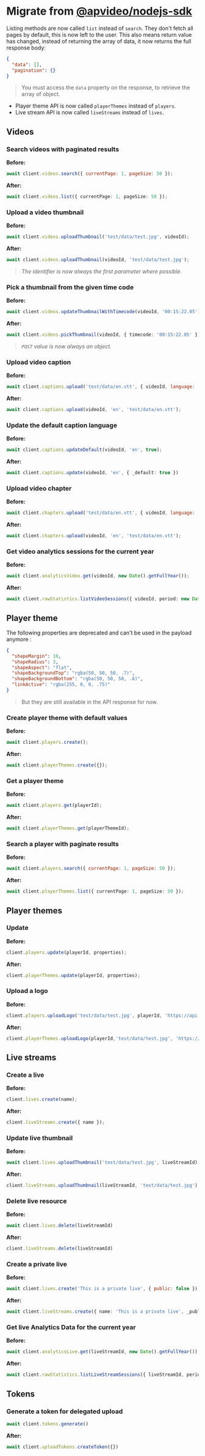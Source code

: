 # Migrate from [@apvideo/nodejs-sdk](https://github.com/apivideo/nodejs-sdk)

Listing methods are now called `list` instead of `search`.
They don't fetch all pages by default, this is now left to the user.
This also means return value has changed, instead of returning the array of data,
it now returns the full response body:
```json
{
  "data": [],
  "pagination": {}
}
```
> You must access the `data` property on the response, to retrieve the array of object.

- Player theme API is now called `playerThemes` instead of `players`.
- Live stream API is now called `liveStreams` instead of `lives`.

## Videos

### Search videos with paginated results
__Before:__
```js
await client.videos.search({ currentPage: 1, pageSize: 50 });
```
__After:__
```ts
await client.videos.list({ currentPage: 1, pageSize: 50 });
```

### Upload a video thumbnail
__Before:__
```js
await client.videos.uploadThumbnail('test/data/test.jpg', videoId);
```
__After:__
```ts
await client.videos.uploadThumbnail(videoId, 'test/data/test.jpg');
```
> *The identifier is now always the first parameter where possible.*

### Pick a thumbnail from the given time code
__Before:__
```js
await client.videos.updateThumbnailWithTimecode(videoId, '00:15:22.05');
```
__After:__
```ts
await client.videos.pickThumbnail(videoId, { timecode: '00:15:22.05' });
```
> *`POST` value is now always an object.*

### Upload video caption
__Before:__
```js
await client.captions.upload('test/data/en.vtt', { videoId, language: 'en' });
```
__After:__
```ts
await client.captions.upload(videoId, 'en', 'test/data/en.vtt');
```

### Update the default caption language
__Before:__
```js
await client.captions.updateDefault(videoId, 'en', true);
```
__After:__
```ts
await client.captions.update(videoId, 'en', { _default: true })
```

### Upload video chapter
__Before:__
```js
await client.chapters.upload('test/data/en.vtt', { videoId, language: 'en' });
```
__After:__
```ts
await client.chapters.upload(videoId, 'en', 'test/data/en.vtt');
```

### Get video analytics sessions for the current year
__Before:__
```js
await client.analyticsVideo.get(videoId, new Date().getFullYear());
```
__After:__
```ts
await client.rawStatistics.listVideoSessions({ videoId, period: new Date().getFullYear().toString() });
```

## Player theme

The following properties are deprecated and can't be used in the payload anymore :
```json
{
  "shapeMargin": 10,
  "shapeRadius": 3,
  "shapeAspect": "flat",
  "shapeBackgroundTop": "rgba(50, 50, 50, .7)",
  "shapeBackgroundBottom": "rgba(50, 50, 50, .8)",
  "linkActive": "rgba(255, 0, 0, .75)"
}
```
> But they are still available in the API response for now. 

### Create player theme with default values
__Before:__
```js
await client.players.create();
```
__After:__
```ts
await client.playerThemes.create({});
```

### Get a player theme
__Before:__
```js
await client.players.get(playerId);
```
__After:__
```ts
await client.playerThemes.get(playerThemeId);
```

### Search a player with paginate results
__Before:__
```js
await client.players.search({ currentPage: 1, pageSize: 50 });
```
__After:__
```ts
await client.playerThemes.list({ currentPage: 1, pageSize: 50 });
```

## Player themes

### Update
__Before:__
```js
client.players.update(playerId, properties);
```
__After:__
```ts
client.playerThemes.update(playerId, properties);
```

### Upload a logo
__Before:__
```js
client.players.uploadLogo('test/data/test.jpg', playerId, 'https://api.video');
```
__After:__
```ts
client.playerThemes.uploadLogo(playerId,'test/data/test.jpg', 'https://api.video');
```

## Live streams

### Create a live
__Before:__
```js
client.lives.create(name);
```
__After:__
```ts
client.liveStreams.create({ name });
```

### Update live thumbnail
__Before:__
```js
await client.lives.uploadThumbnail('test/data/test.jpg', liveStreamId);
```
__After:__
```ts
client.liveStreams.uploadThumbnail(liveStreamId, 'test/data/test.jpg');
```

### Delete live resource
__Before:__
```js
await client.lives.delete(liveStreamId)
```
__After:__
```ts
client.liveStreams.delete(liveStreamId)
```

### Create a private live
__Before:__
```js
await client.lives.create('This is a private live', { public: false });
```
__After:__
```ts
await client.liveStreams.create({ name: 'This is a private live', _public: false });
```

### Get live Analytics Data for the current year
__Before:__
```js
await client.analyticsLive.get(liveStreamId, new Date().getFullYear());
```
__After:__
```ts
await client.rawStatistics.listLiveStreamSessions({ liveStreamId, period: new Date().getFullYear().toString() });
```

## Tokens

### Generate a token for delegated upload
```js
await client.tokens.generate()
```
__After:__
```ts
await client.uploadTokens.createToken({})
```
